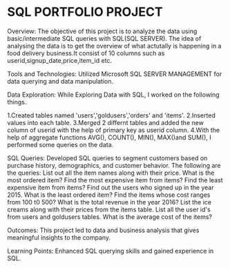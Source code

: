 
# SQL PORTFOLIO PROJECT

Overview:
The objective of this project is to analyze the data using basic/intermediate SQL queries with SQL(SQL SERVER). The idea of analysing the data is to get the overview of what actutally is happening in a food delivery business.It consist of 10 columns such as userid,signup_date,price,item_id etc.

Tools and Technologies: Utilized Microsoft SQL SERVER MANAGEMENT for data querying and data manipulation.

Data Exploration:
While Exploring Data with SQL, I worked on the following things.

1.Created tables named 'users','goldusers','orders' and 'items'.
2.Inserted values into each table.
3.Merged 2 differnt tables and added the new column of userid with the help of primary key as userid column.
4.With the help of aggregate functions AVG(), COUNT(), MIN(), MAX()and SUM(), I performed some queries on the data.

SQL Queries: Developed SQL queries to segment customers based on purchase history, demographics, and customer behavior.
The following are the queries:
List out all the item names along with their price.
What is the most ordered item?
Find the most expensive item from items?
Find the least expensive item from items?
Find out the users who signed up in the year 2015.
What is the least ordered item?
Find the items whose cost ranges from 100 t0 500?
What is the total revenue in the year 2016?
List the ice creams along with their prices from the items table.
List all the user id's from users and goldusers tables.
What is the average cost of the items?

Outcomes: This project led to data and business analysis that gives meaningful insights to the company.

Learning Points: Enhanced SQL querying skills and gained experience in SQL.

